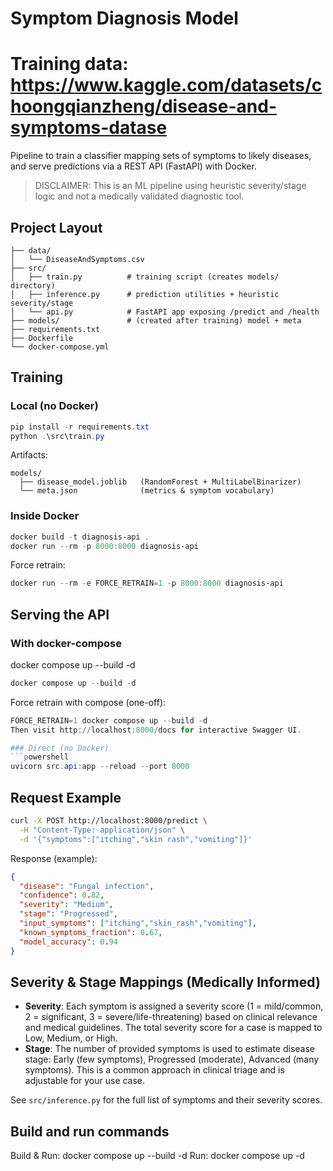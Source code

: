 # Symptom Diagnosis Model
# Training data: https://www.kaggle.com/datasets/choongqianzheng/disease-and-symptoms-datase
Pipeline to train a classifier mapping sets of symptoms to likely diseases, and serve predictions via a REST API (FastAPI) with Docker.

> DISCLAIMER: This is an ML pipeline using heuristic severity/stage logic and not a medically validated diagnostic tool.

## Project Layout
```
├── data/
│   └── DiseaseAndSymptoms.csv
├── src/
│   ├── train.py          # training script (creates models/ directory)
│   ├── inference.py      # prediction utilities + heuristic severity/stage
│   └── api.py            # FastAPI app exposing /predict and /health
├── models/               # (created after training) model + meta
├── requirements.txt
├── Dockerfile
└── docker-compose.yml
```

## Training
### Local (no Docker)
```powershell
pip install -r requirements.txt
python .\src\train.py
```
Artifacts:
```
models/
  ├── disease_model.joblib   (RandomForest + MultiLabelBinarizer)
  └── meta.json              (metrics & symptom vocabulary)
```

### Inside Docker
```powershell
docker build -t diagnosis-api .
docker run --rm -p 8000:8000 diagnosis-api
```
Force retrain:
```powershell
docker run --rm -e FORCE_RETRAIN=1 -p 8000:8000 diagnosis-api
```

## Serving the API
### With docker-compose
docker compose up --build -d
```powershell
docker compose up --build -d
```
Force retrain with compose (one-off):
```powershell
FORCE_RETRAIN=1 docker compose up --build -d
Then visit http://localhost:8000/docs for interactive Swagger UI.

### Direct (no Docker)
```powershell
uvicorn src.api:app --reload --port 8000
```

## Request Example
```bash
curl -X POST http://localhost:8000/predict \
  -H "Content-Type: application/json" \
  -d '{"symptoms":["itching","skin rash","vomiting"]}'
```
Response (example):
```json
{
  "disease": "Fungal infection",
  "confidence": 0.82,
  "severity": "Medium",
  "stage": "Progressed",
  "input_symptoms": ["itching","skin_rash","vomiting"],
  "known_symptoms_fraction": 0.67,
  "model_accuracy": 0.94
}
```


## Severity & Stage Mappings (Medically Informed)
- **Severity**: Each symptom is assigned a severity score (1 = mild/common, 2 = significant, 3 = severe/life-threatening) based on clinical relevance and medical guidelines. The total severity score for a case is mapped to Low, Medium, or High.
- **Stage**: The number of provided symptoms is used to estimate disease stage: Early (few symptoms), Progressed (moderate), Advanced (many symptoms). This is a common approach in clinical triage and is adjustable for your use case.

See `src/inference.py` for the full list of symptoms and their severity scores.

## Build and run commands
Build & Run: docker compose up --build -d
Run: docker compose up -d